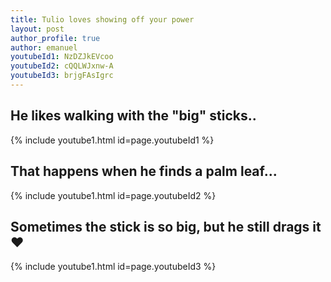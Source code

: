```yaml
---
title: Tulio loves showing off your power
layout: post
author_profile: true
author: emanuel
youtubeId1: NzDZJkEVcoo
youtubeId2: cQQLWJxnw-A
youtubeId3: brjgFAsIgrc
---
```

## He likes walking with the "big" sticks..

{% include youtube1.html id=page.youtubeId1 %}

## That happens when he finds a palm leaf...

{% include youtube1.html id=page.youtubeId2 %}

## Sometimes the stick is so big, but he still drags it :heart:

{% include youtube1.html id=page.youtubeId3 %}
